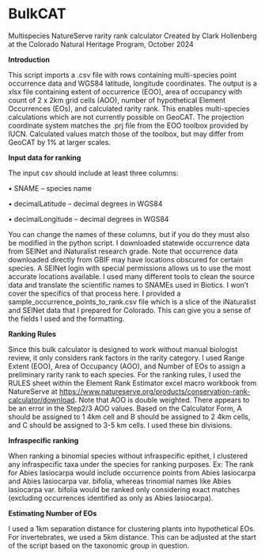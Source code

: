 # BulkCAT
Multispecies NatureServe rarity rank calculator
Created by Clark Hollenberg at the Colorado Natural Heritage Program, October 2024

**Introduction**

This script imports a .csv file with rows containing multi-species point occurrence data and WGS84 latitude, longitude coordinates. The output is a xlsx file containing extent of occurrence (EOO), area of occupancy with count of 2 x 2km grid cells (AOO), number of hypothetical Element Occurrences (EOs), and calculated rarity rank. This enables multi-species calculations which are not currently possible on GeoCAT. The projection coordinate system matches the .prj file from the EOO toolbox provided by IUCN. Calculated values match those of the toolbox, but may differ from GeoCAT by 1% at larger scales.

**Input data for ranking**

The input csv should include at least three columns:

•	SNAME – species name

•	decimalLatitude – decimal degrees in WGS84

•	decimalLongitude – decimal degrees in WGS84

You can change the names of these columns, but if you do they must also be modified in the python script.
I downloaded statewide occurrence data from SEINet and iNaturalist research grade. Note that occurrence data downloaded directly from GBIF may have locations obscured for certain species. A SEINet login with special permissions allows us to use the most accurate locations available. I used many different tools to clean the source data and translate the scientific names to SNAMEs used in Biotics. I won’t cover the specifics of that process here.
I provided a sample_occurrence_points_to_rank.csv file which is a slice of the iNaturalist and SEINet data that I prepared for Colorado. This can give you a sense of the fields I used and the formatting.

**Ranking Rules**

Since this bulk calculator is designed to work without manual biologist review, it only considers rank factors in the rarity category. I used Range Extent (EOO), Area of Occupancy (AOO), and Number of EOs to assign a preliminary rarity rank to each species. For the ranking rules, I used the RULES sheet within the Element Rank Estimator excel macro workbook from NatureServe at https://www.natureserve.org/products/conservation-rank-calculator/download. Note that AOO is double weighted. There appears to be an error in the Step2/3 AOO values. Based on the Calculator Form, A should be assigned to 1 4km cell and B should be assigned to 2 4km cells, and C should be assigned to 3-5 km cells. I used these bin divisions.

**Infraspecific ranking**

When ranking a binomial species without infraspecific epithet, I clustered any infraspecific taxa under the species for ranking purposes. Ex: The rank for Abies lasiocarpa would include occurrence points from Abies lasiocarpa and Abies lasiocarpa var. bifolia, whereas trinomial names like Abies lasiocarpa var. bifolia would be ranked only considering exact matches (excluding occurrences identified as only as Abies lasiocarpa).


**Estimating Number of EOs**

I used a 1km separation distance for clustering plants into hypothetical EOs. For invertebrates, we used a 5km distance. This can be adjusted at the start of the script based on the taxonomic group in question.


